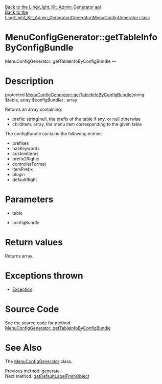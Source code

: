 [Back to the Ling/Light_Kit_Admin_Generator api](https://github.com/lingtalfi/Light_Kit_Admin_Generator/blob/master/doc/api/Ling/Light_Kit_Admin_Generator.md)<br>
[Back to the Ling\Light_Kit_Admin_Generator\Generator\MenuConfigGenerator class](https://github.com/lingtalfi/Light_Kit_Admin_Generator/blob/master/doc/api/Ling/Light_Kit_Admin_Generator/Generator/MenuConfigGenerator.md)


MenuConfigGenerator::getTableInfoByConfigBundle
================



MenuConfigGenerator::getTableInfoByConfigBundle — 




Description
================


protected [MenuConfigGenerator::getTableInfoByConfigBundle](https://github.com/lingtalfi/Light_Kit_Admin_Generator/blob/master/doc/api/Ling/Light_Kit_Admin_Generator/Generator/MenuConfigGenerator/getTableInfoByConfigBundle.md)(string $table, array $configBundle) : array




Returns an array containing:
- prefix: string|null, the prefix of the table if any, or null otherwise
- childItem: array, the menu item corresponding to the given table

The configBundle contains the following entries:
- prefixes
- hasKeywords
- customItems
- prefix2Rights
- controllerFormat
- itemPrefix
- plugin
- defaultRight




Parameters
================


- table

    

- configBundle

    


Return values
================

Returns array.


Exceptions thrown
================

- [Exception](http://php.net/manual/en/class.exception.php).&nbsp;







Source Code
===========
See the source code for method [MenuConfigGenerator::getTableInfoByConfigBundle](https://github.com/lingtalfi/Light_Kit_Admin_Generator/blob/master/Generator/MenuConfigGenerator.php#L143-L203)


See Also
================

The [MenuConfigGenerator](https://github.com/lingtalfi/Light_Kit_Admin_Generator/blob/master/doc/api/Ling/Light_Kit_Admin_Generator/Generator/MenuConfigGenerator.md) class.

Previous method: [generate](https://github.com/lingtalfi/Light_Kit_Admin_Generator/blob/master/doc/api/Ling/Light_Kit_Admin_Generator/Generator/MenuConfigGenerator/generate.md)<br>Next method: [getDefaultLabelFromObject](https://github.com/lingtalfi/Light_Kit_Admin_Generator/blob/master/doc/api/Ling/Light_Kit_Admin_Generator/Generator/MenuConfigGenerator/getDefaultLabelFromObject.md)<br>

